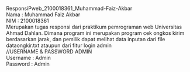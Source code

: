 ResponsiPweb_2100018361_Muhammad-Faiz-Akbar</br>
Nama : Muhammad Faiz Akbar</br>
NIM  : 2100018361</br>
Merupakan tugas responsi dari praktikum pemrograman web Universitas Ahmad Dahlan. 
Dimana program ini merupakan program cek ongkos kirim berdasarkan jarak, dan pemilik dapat melihat data inputan dari file dataongkir.txt ataupun dari fitur login admin</br>
//USERNAME & PASSWORD ADMIN</br>
Username : Admin</br>
Password : Admin</br>
